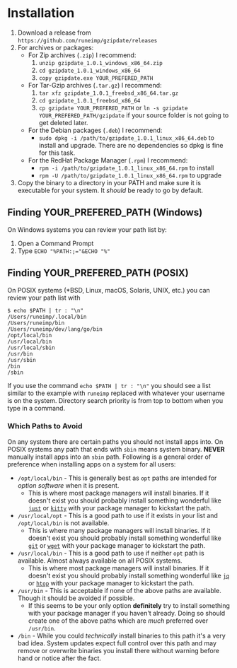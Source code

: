 
Installation
============

1. Download a release from `https://github.com/runeimp/gzipdate/releases`
2. For archives or packages:
	* For Zip archives (`.zip`) I recommend:
		1. `unzip gzipdate_1.0.1_windows_x86_64.zip`
		2. `cd gzipdate_1.0.1_windows_x86_64`
		3. `copy gzipdate.exe YOUR_PREFERED_PATH`
	* For Tar-Gzip archives (`.tar.gz`) I recommend:
		1. `tar xfz gzipdate_1.0.1_freebsd_x86_64.tar.gz`
		2. `cd gzipdate_1.0.1_freebsd_x86_64`
		3. `cp gzipdate YOUR_PREFERED_PATH` or `ln -s gzipdate YOUR_PREFERED_PATH/gzipdate` if your source folder is not going to get deleted later.
	* For the Debian packages (`.deb`) I recommend:
		* `sudo dpkg -i /path/to/gzipdate_1.0.1_linux_x86_64.deb` to install and upgrade. There are no dependencies so dpkg is fine for this task.
	* For the RedHat Package Manager (`.rpm`) I recommend:
		* `rpm -i /path/to/gzipdate_1.0.1_linux_x86_64.rpm` to install
		* `rpm -U /path/to/gzipdate_1.0.1_linux_x86_64.rpm` to upgrade
3. Copy the binary to a directory in your PATH and make sure it is executable for your system. It _should_ be ready to go by default.


Finding YOUR_PREFERED_PATH (Windows)
------------------------------------

On Windows systems you can review your path list by:

1. Open a Command Prompt
2. Type `ECHO "%PATH:;="&ECHO "%"`


Finding YOUR_PREFERED_PATH (POSIX)
----------------------------------

On POSIX systems (\*BSD, Linux, macOS, Solaris, UNIX, etc.) you can review your path list with

```text
$ echo $PATH | tr : "\n"
/Users/runeimp/.local/bin
/Users/runeimp/bin
/Users/runeimp/dev/lang/go/bin
/opt/local/bin
/usr/local/bin
/usr/local/sbin
/usr/bin
/usr/sbin
/bin
/sbin
```

If you use the command `echo $PATH | tr : "\n"` you should see a list similar to the example with `runeimp` replaced with whatever your username is on the system. Directory search priority is from top to bottom when you type in a command.


### Which Paths to Avoid

On any system there are certain paths you should not install apps into. On POSIX systems any path that ends with `sbin` means system binary. **NEVER** manually install apps into an `sbin` path. Following is a general order of preference when installing apps on a system for all users:

* `/opt/local/bin` - This is generally best as `opt` paths are intended for _option software_ when it is present.
	* This is where most package managers will install binaries. If it doesn't exist you should probably install something wonderful like [`just`][] or [`kitty`][] with your package manager to kickstart the path.
* `/usr/local/opt` - This is a good path to use if it exists in your list and `/opt/local/bin` is not available.
	* This is where many package managers will install binaries. If it doesn't exist you should probably install something wonderful like [`git`][] or [`wget`][] with your package manager to kickstart the path.
* `/usr/local/bin` - This is a good path to use if neither `opt` path is available. Almost always available on all POSIX systems.
	* This is where most package managers will install binaries. If it doesn't exist you should probably install something wonderful like [`jq`][] or [`htop`][] with your package manager to kickstart the path.
* `/usr/bin` - This is acceptable if none of the above paths are available. Though it should be avoided if possible.
	* If this seems to be your only option **definitely** try to install something with your package manager if you haven't already. Doing so should create one of the above paths which are _much_ preferred over `/usr/bin`.
* `/bin` - While you could _technically_ install binaries to this path it's a very bad idea. System updates expect full control over this path and may remove or overwrite binaries you install there without warning before hand or notice after the fact.





[`git`]: https://git-scm.com/
[`htop`]: https://hisham.hm/htop/
[`jq`]: https://stedolan.github.io/jq/
[`just`]: https://github.com/casey/just
[`kitty`]: https://sw.kovidgoyal.net/kitty/
[`wget`]: https://www.gnu.org/software/wget/

